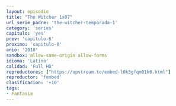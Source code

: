 ```yaml
---
layout: episodio
title: "The Witcher 1x07"
url_serie_padre: 'the-witcher-temporada-1'
category: 'series'
capitulo: 'yes'
prev: 'capitulo-6'
proximo: 'capitulo-8'
anio: '2018'
sandbox: allow-same-origin allow-forms
idioma: 'Latino'
calidad: 'Full HD'
reproductores: ["https://upstream.to/embed-l0k3gfqm01k6.html"]
reproductor: 'fembed'
clasificacion: '+10'
tags:
- Fantasia
---
```













